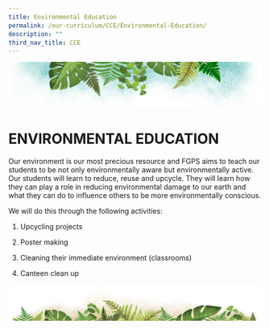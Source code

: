 ```yaml
---
title: Environmental Education
permalink: /our-curriculum/CCE/Environmental-Education/
description: ""
third_nav_title: CCE
---
```

![](/images/Banner.png)

# ENVIRONMENTAL EDUCATION

Our environment is our most precious resource and FGPS aims to teach our students to be not only environmentally aware but environmentally active. Our students will learn to reduce, reuse and upcycle. They will learn how they can play a role in reducing environmental damage to our earth and what they can do to influence others to be more environmentally conscious.

We will do this through the following activities:

1.  Upcycling projects  
    
2.  Poster making  
    
3.  Cleaning their immediate environment (classrooms)  
    
4.  Canteen clean up

![](/images/bg-bottom.png)